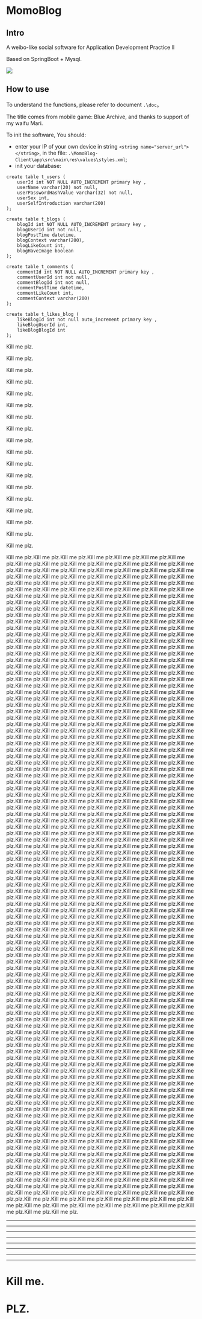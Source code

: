 # MomoBlog

## Intro

A weibo-like social software for Application Development Practice II

Based on SpringBoot + Mysql.

![](./some%20pic/sample.jpg)

## How to use

To understand the functions, please refer to document `.\doc`。

The title comes from mobile game: Blue Archive, and thanks to support of my waifu Mari.

To init the software, You should:
- enter your IP of your own device in string `<string name="server_url">  </string>`, in the file: `.\MomoBlog-Client\app\src\main\res\values\styles.xml`;
- init your database:
```mysql
create table t_users (
    userId int NOT NULL AUTO_INCREMENT primary key ,
    userName varchar(20) not null,
    userPasswordHashValue varchar(32) not null,
    userSex int,
    userSelfIntroduction varchar(200)
);

create table t_blogs (
    blogId int NOT NULL AUTO_INCREMENT primary key ,
    blogUserId int not null,
    blogPostTime datetime,
    blogContext varchar(200),
    blogLikeCount int,
    blogHaveImage boolean
);

create table t_comments (
    commentId int NOT NULL AUTO_INCREMENT primary key ,
    commentUserId int not null,
    commentBlogId int not null,
    commentPostTime datetime,
    commentLikeCount int,
    commentContext varchar(200)
);

create table t_likes_blog (
    likeBlogId int not null auto_increment primary key ,
    likeBlogUserId int,
    likeBlogBlogId int
);
```
Kill me plz.

Kill me plz.

Kill me plz.

Kill me plz.

Kill me plz.

Kill me plz.

Kill me plz.

Kill me plz.

Kill me plz.

Kill me plz.

Kill me plz.

Kill me plz.

Kill me plz.

Kill me plz.

Kill me plz.

Kill me plz.

Kill me plz.

Kill me plz.

Kill me plz.Kill me plz.Kill me plz.Kill me plz.Kill me plz.Kill me plz.Kill me plz.Kill me plz.Kill me plz.Kill me plz.Kill me plz.Kill me plz.Kill me plz.Kill me plz.Kill me plz.Kill me plz.Kill me plz.Kill me plz.Kill me plz.Kill me plz.Kill me plz.Kill me plz.Kill me plz.Kill me plz.Kill me plz.Kill me plz.Kill me plz.Kill me plz.Kill me plz.Kill me plz.Kill me plz.Kill me plz.Kill me plz.Kill me plz.Kill me plz.Kill me plz.Kill me plz.Kill me plz.Kill me plz.Kill me plz.Kill me plz.Kill me plz.Kill me plz.Kill me plz.Kill me plz.Kill me plz.Kill me plz.Kill me plz.Kill me plz.Kill me plz.Kill me plz.Kill me plz.Kill me plz.Kill me plz.Kill me plz.Kill me plz.Kill me plz.Kill me plz.Kill me plz.Kill me plz.Kill me plz.Kill me plz.Kill me plz.Kill me plz.Kill me plz.Kill me plz.Kill me plz.Kill me plz.Kill me plz.Kill me plz.Kill me plz.Kill me plz.Kill me plz.Kill me plz.Kill me plz.Kill me plz.Kill me plz.Kill me plz.Kill me plz.Kill me plz.Kill me plz.Kill me plz.Kill me plz.Kill me plz.Kill me plz.Kill me plz.Kill me plz.Kill me plz.Kill me plz.Kill me plz.Kill me plz.Kill me plz.Kill me plz.Kill me plz.Kill me plz.Kill me plz.Kill me plz.Kill me plz.Kill me plz.Kill me plz.Kill me plz.Kill me plz.Kill me plz.Kill me plz.Kill me plz.Kill me plz.Kill me plz.Kill me plz.Kill me plz.Kill me plz.Kill me plz.Kill me plz.Kill me plz.Kill me plz.Kill me plz.Kill me plz.Kill me plz.Kill me plz.Kill me plz.Kill me plz.Kill me plz.Kill me plz.Kill me plz.Kill me plz.Kill me plz.Kill me plz.Kill me plz.Kill me plz.Kill me plz.Kill me plz.Kill me plz.Kill me plz.Kill me plz.Kill me plz.Kill me plz.Kill me plz.Kill me plz.Kill me plz.Kill me plz.Kill me plz.Kill me plz.Kill me plz.Kill me plz.Kill me plz.Kill me plz.Kill me plz.Kill me plz.Kill me plz.Kill me plz.Kill me plz.Kill me plz.Kill me plz.Kill me plz.Kill me plz.Kill me plz.Kill me plz.Kill me plz.Kill me plz.Kill me plz.Kill me plz.Kill me plz.Kill me plz.Kill me plz.Kill me plz.Kill me plz.Kill me plz.Kill me plz.Kill me plz.Kill me plz.Kill me plz.Kill me plz.Kill me plz.Kill me plz.Kill me plz.Kill me plz.Kill me plz.Kill me plz.Kill me plz.Kill me plz.Kill me plz.Kill me plz.Kill me plz.Kill me plz.Kill me plz.Kill me plz.Kill me plz.Kill me plz.Kill me plz.Kill me plz.Kill me plz.Kill me plz.Kill me plz.Kill me plz.Kill me plz.Kill me plz.Kill me plz.Kill me plz.Kill me plz.Kill me plz.Kill me plz.Kill me plz.Kill me plz.Kill me plz.Kill me plz.Kill me plz.Kill me plz.Kill me plz.Kill me plz.Kill me plz.Kill me plz.Kill me plz.Kill me plz.Kill me plz.Kill me plz.Kill me plz.Kill me plz.Kill me plz.Kill me plz.Kill me plz.Kill me plz.Kill me plz.Kill me plz.Kill me plz.Kill me plz.Kill me plz.Kill me plz.Kill me plz.Kill me plz.Kill me plz.Kill me plz.Kill me plz.Kill me plz.Kill me plz.Kill me plz.Kill me plz.Kill me plz.Kill me plz.Kill me plz.Kill me plz.Kill me plz.Kill me plz.Kill me plz.Kill me plz.Kill me plz.Kill me plz.Kill me plz.Kill me plz.Kill me plz.Kill me plz.Kill me plz.Kill me plz.Kill me plz.Kill me plz.Kill me plz.Kill me plz.Kill me plz.Kill me plz.Kill me plz.Kill me plz.Kill me plz.Kill me plz.Kill me plz.Kill me plz.Kill me plz.Kill me plz.Kill me plz.Kill me plz.Kill me plz.Kill me plz.Kill me plz.Kill me plz.Kill me plz.Kill me plz.Kill me plz.Kill me plz.Kill me plz.Kill me plz.Kill me plz.Kill me plz.Kill me plz.Kill me plz.Kill me plz.Kill me plz.Kill me plz.Kill me plz.Kill me plz.Kill me plz.Kill me plz.Kill me plz.Kill me plz.Kill me plz.Kill me plz.Kill me plz.Kill me plz.Kill me plz.Kill me plz.Kill me plz.Kill me plz.Kill me plz.Kill me plz.Kill me plz.Kill me plz.Kill me plz.Kill me plz.Kill me plz.Kill me plz.Kill me plz.Kill me plz.Kill me plz.Kill me plz.Kill me plz.Kill me plz.Kill me plz.Kill me plz.Kill me plz.Kill me plz.Kill me plz.Kill me plz.Kill me plz.Kill me plz.Kill me plz.Kill me plz.Kill me plz.Kill me plz.Kill me plz.Kill me plz.Kill me plz.Kill me plz.Kill me plz.Kill me plz.Kill me plz.Kill me plz.Kill me plz.Kill me plz.Kill me plz.Kill me plz.Kill me plz.Kill me plz.Kill me plz.Kill me plz.Kill me plz.Kill me plz.Kill me plz.Kill me plz.Kill me plz.Kill me plz.Kill me plz.Kill me plz.Kill me plz.Kill me plz.Kill me plz.Kill me plz.Kill me plz.Kill me plz.Kill me plz.Kill me plz.Kill me plz.Kill me plz.Kill me plz.Kill me plz.Kill me plz.Kill me plz.Kill me plz.Kill me plz.Kill me plz.Kill me plz.Kill me plz.Kill me plz.Kill me plz.Kill me plz.Kill me plz.Kill me plz.Kill me plz.Kill me plz.Kill me plz.Kill me plz.Kill me plz.Kill me plz.Kill me plz.Kill me plz.Kill me plz.Kill me plz.Kill me plz.Kill me plz.Kill me plz.Kill me plz.Kill me plz.Kill me plz.Kill me plz.Kill me plz.Kill me plz.Kill me plz.Kill me plz.Kill me plz.Kill me plz.Kill me plz.Kill me plz.Kill me plz.Kill me plz.Kill me plz.Kill me plz.Kill me plz.Kill me plz.Kill me plz.Kill me plz.Kill me plz.Kill me plz.Kill me plz.Kill me plz.Kill me plz.Kill me plz.Kill me plz.Kill me plz.Kill me plz.Kill me plz.Kill me plz.Kill me plz.Kill me plz.Kill me plz.Kill me plz.Kill me plz.Kill me plz.Kill me plz.Kill me plz.Kill me plz.Kill me plz.Kill me plz.Kill me plz.Kill me plz.Kill me plz.Kill me plz.Kill me plz.Kill me plz.Kill me plz.Kill me plz.Kill me plz.Kill me plz.Kill me plz.Kill me plz.Kill me plz.Kill me plz.Kill me plz.Kill me plz.Kill me plz.Kill me plz.Kill me plz.Kill me plz.Kill me plz.Kill me plz.Kill me plz.Kill me plz.Kill me plz.Kill me plz.Kill me plz.Kill me plz.Kill me plz.Kill me plz.Kill me plz.Kill me plz.Kill me plz.Kill me plz.Kill me plz.Kill me plz.Kill me plz.Kill me plz.Kill me plz.Kill me plz.Kill me plz.Kill me plz.Kill me plz.Kill me plz.Kill me plz.Kill me plz.Kill me plz.Kill me plz.Kill me plz.Kill me plz.Kill me plz.Kill me plz.Kill me plz.Kill me plz.Kill me plz.Kill me plz.Kill me plz.Kill me plz.Kill me plz.Kill me plz.Kill me plz.Kill me plz.Kill me plz.Kill me plz.Kill me plz.Kill me plz.Kill me plz.Kill me plz.Kill me plz.Kill me plz.Kill me plz.Kill me plz.Kill me plz.Kill me plz.Kill me plz.Kill me plz.Kill me plz.Kill me plz.Kill me plz.Kill me plz.Kill me plz.Kill me plz.Kill me plz.Kill me plz.Kill me plz.Kill me plz.Kill me plz.Kill me plz.Kill me plz.Kill me plz.Kill me plz.Kill me plz.Kill me plz.Kill me plz.Kill me plz.Kill me plz.Kill me plz.Kill me plz.Kill me plz.Kill me plz.Kill me plz.Kill me plz.Kill me plz.Kill me plz.Kill me plz.Kill me plz.Kill me plz.Kill me plz.Kill me plz.Kill me plz.Kill me plz.Kill me plz.Kill me plz.Kill me plz.Kill me plz.Kill me plz.Kill me plz.Kill me plz.Kill me plz.Kill me plz.Kill me plz.Kill me plz.Kill me plz.Kill me plz.Kill me plz.Kill me plz.Kill me plz.Kill me plz.Kill me plz.Kill me plz.Kill me plz.Kill me plz.Kill me plz.Kill me plz.Kill me plz.Kill me plz.Kill me plz.Kill me plz.Kill me plz.Kill me plz.Kill me plz.Kill me plz.Kill me plz.Kill me plz.Kill me plz.Kill me plz.Kill me plz.Kill me plz.Kill me plz.Kill me plz.Kill me plz.Kill me plz.Kill me plz.Kill me plz.Kill me plz.Kill me plz.Kill me plz.Kill me plz.Kill me plz.Kill me plz.Kill me plz.Kill me plz.Kill me plz.Kill me plz.Kill me plz.Kill me plz.Kill me plz.Kill me plz.Kill me plz.Kill me plz.Kill me plz.Kill me plz.Kill me plz.Kill me plz.Kill me plz.Kill me plz.Kill me plz.Kill me plz.Kill me plz.Kill me plz.Kill me plz.Kill me plz.Kill me plz.Kill me plz.Kill me plz.Kill me plz.Kill me plz.Kill me plz.Kill me plz.Kill me plz.Kill me plz.Kill me plz.Kill me plz.Kill me plz.Kill me plz.Kill me plz.Kill me plz.Kill me plz.Kill me plz.Kill me plz.Kill me plz.Kill me plz.Kill me plz.Kill me plz.Kill me plz.Kill me plz.Kill me plz.Kill me plz.Kill me plz.Kill me plz.Kill me plz.Kill me plz.Kill me plz.Kill me plz.Kill me plz.Kill me plz.Kill me plz.Kill me plz.Kill me plz.Kill me plz.Kill me plz.Kill me plz.Kill me plz.Kill me plz.Kill me plz.Kill me plz.Kill me plz.Kill me plz.Kill me plz.Kill me plz.Kill me plz.Kill me plz.Kill me plz.Kill me plz.Kill me plz.Kill me plz.Kill me plz.Kill me plz.Kill me plz.Kill me plz.Kill me plz.Kill me plz.Kill me plz.Kill me plz.Kill me plz.Kill me plz.Kill me plz.Kill me plz.Kill me plz.Kill me plz.Kill me plz.Kill me plz.Kill me plz.Kill me plz.Kill me plz.Kill me plz.Kill me plz.Kill me plz.Kill me plz.Kill me plz.Kill me plz.Kill me plz.Kill me plz.Kill me plz.Kill me plz.Kill me plz.Kill me plz.Kill me plz.Kill me plz.Kill me plz.Kill me plz.Kill me plz.Kill me plz.plz.Kill me plz.Kill me plz.Kill me plz.Kill me plz.Kill me plz.Kill me plz.Kill me plz.Kill me plz.Kill me plz.Kill me plz.Kill me plz.Kill me plz.Kill me plz.Kill me plz.Kill me plz.Kill me plz.

---

---

---

---

---

---

---

---

# Kill me.

# PLZ.

